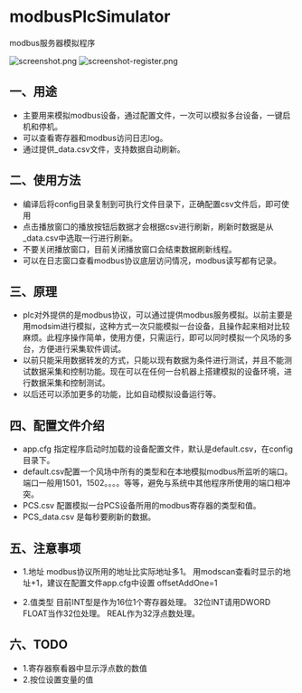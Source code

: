 # modbusPlcSimulator
modbus服务器模拟程序

![screenshot.png](https://raw.githubusercontent.com/alongL/modbusPlcSimulator/master/imgs/screenshot.png "运行窗口")
![screenshot-register.png](https://raw.githubusercontent.com/alongL/modbusPlcSimulator/master/imgs/screenshot-register.png "寄存器窗口")

## 一、用途
+ 主要用来模拟modbus设备，通过配置文件，一次可以模拟多台设备，一键启机和停机。
+ 可以查看寄存器和modbus访问日志log。
+ 通过提供_data.csv文件，支持数据自动刷新。

## 二、使用方法
+ 编译后将config目录复制到可执行文件目录下，正确配置csv文件后，即可使用
+ 点击播放窗口的播放按钮后数据才会根据csv进行刷新，刷新时数据是从 _data.csv中选取一行进行刷新。
+ 不要关闭播放窗口，目前关闭播放窗口会结束数据刷新线程。
+ 可以在日志窗口查看modbus协议底层访问情况，modbus读写都有记录。


## 三、原理
+ plc对外提供的是modbus协议，可以通过提供modbus服务模拟。以前主要是用modsim进行模拟，这种方式一次只能模拟一台设备，且操作起来相对比较麻烦。此程序操作简单，使用方便，只需运行，即可以同时模拟一个风场的多台，方便进行采集软件调试。
+ 以前只能采用数据转发的方式，只能以现有数据为条件进行测试，并且不能测试数据采集和控制功能。现在可以在任何一台机器上搭建模拟的设备环境，进行数据采集和控制测试。
+ 以后还可以添加更多的功能，比如自动模拟设备运行等。

## 四、配置文件介绍 
+ app.cfg 指定程序启动时加载的设备配置文件，默认是default.csv，在config目录下。
+ default.csv配置一个风场中所有的类型和在本地模拟modbus所监听的端口。端口一般用1501，1502。。。。等等，避免与系统中其他程序所使用的端口相冲突。
+ PCS.csv 配置模拟一台PCS设备所用的modbus寄存器的类型和值。
+ PCS_data.csv 是每秒要刷新的数据。

## 五、注意事项
+ 1.地址
 modbus协议所用的地址比实际地址多1。 用modscan查看时显示的地址+1，建议在配置文件app.cfg中设置 offsetAddOne=1

+ 2.值类型
 目前INT型是作为16位1个寄存器处理。
 32位INT请用DWORD
 FLOAT当作32位处理。
 REAL作为32浮点数处理。


## 六、TODO
+ 1.寄存器察看器中显示浮点数的数值
+ 2.按位设置变量的值



